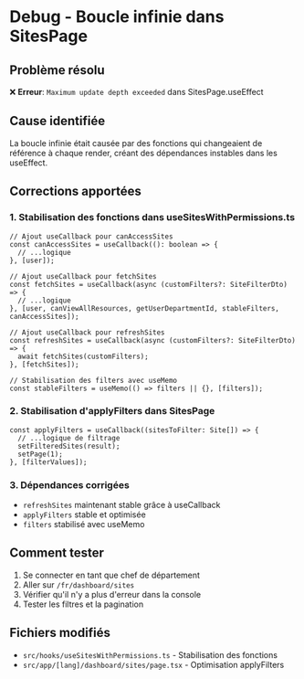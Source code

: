 # Debug - Boucle infinie dans SitesPage

## Problème résolu
❌ **Erreur**: `Maximum update depth exceeded` dans SitesPage.useEffect

## Cause identifiée
La boucle infinie était causée par des fonctions qui changeaient de référence à chaque render, créant des dépendances instables dans les useEffect.

## Corrections apportées

### 1. Stabilisation des fonctions dans useSitesWithPermissions.ts
```tsx
// Ajout useCallback pour canAccessSites
const canAccessSites = useCallback((): boolean => {
  // ...logique
}, [user]);

// Ajout useCallback pour fetchSites 
const fetchSites = useCallback(async (customFilters?: SiteFilterDto) => {
  // ...logique
}, [user, canViewAllResources, getUserDepartmentId, stableFilters, canAccessSites]);

// Ajout useCallback pour refreshSites
const refreshSites = useCallback(async (customFilters?: SiteFilterDto) => {
  await fetchSites(customFilters);
}, [fetchSites]);

// Stabilisation des filters avec useMemo
const stableFilters = useMemo(() => filters || {}, [filters]);
```

### 2. Stabilisation d'applyFilters dans SitesPage
```tsx
const applyFilters = useCallback((sitesToFilter: Site[]) => {
  // ...logique de filtrage
  setFilteredSites(result);
  setPage(1);
}, [filterValues]);
```

### 3. Dépendances corrigées
- `refreshSites` maintenant stable grâce à useCallback
- `applyFilters` stable et optimisée
- `filters` stabilisé avec useMemo

## Comment tester
1. Se connecter en tant que chef de département
2. Aller sur `/fr/dashboard/sites`
3. Vérifier qu'il n'y a plus d'erreur dans la console
4. Tester les filtres et la pagination

## Fichiers modifiés
- `src/hooks/useSitesWithPermissions.ts` - Stabilisation des fonctions
- `src/app/[lang]/dashboard/sites/page.tsx` - Optimisation applyFilters 
